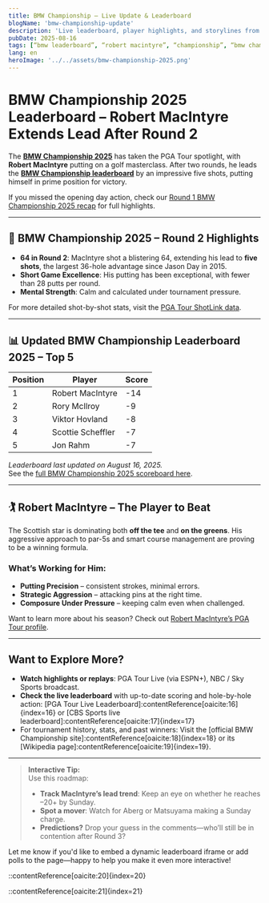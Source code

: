```yaml
---
title: BMW Championship – Live Update & Leaderboard
blogName: 'bmw-championship-update'
description: 'Live leaderboard, player highlights, and storylines from the 2025 BMW Championship at Caves Valley.'
pubDate: 2025-08-16
tags: [“bmw leaderboard”, “robert macintyre”, “championship”, “bmw championship leaderboard”]
lang: en
heroImage: '../../assets/bmw-championship-2025.png'
---
```


# BMW Championship 2025 Leaderboard – Robert MacIntyre Extends Lead After Round 2

The [**BMW Championship 2025**](https://www.pgatour.com/tournaments/bmw-championship.html) has taken the PGA Tour spotlight, with **Robert MacIntyre** putting on a golf masterclass. After two rounds, he leads the [**BMW Championship leaderboard**](https://www.pgatour.com/leaderboard) by an impressive five shots, putting himself in prime position for victory.

If you missed the opening day action, check our [Round 1 BMW Championship 2025 recap](../bmw-championship-2025-round1) for full highlights.

---

## 📰 BMW Championship 2025 – Round 2 Highlights

- **64 in Round 2**: MacIntyre shot a blistering 64, extending his lead to **five shots**, the largest 36-hole advantage since Jason Day in 2015.  
- **Short Game Excellence**: His putting has been exceptional, with fewer than 28 putts per round.  
- **Mental Strength**: Calm and calculated under tournament pressure.  

For more detailed shot-by-shot stats, visit the [PGA Tour ShotLink data](https://www.pgatour.com/shotlink).

---

## 📊 Updated BMW Championship Leaderboard 2025 – Top 5

| Position | Player            | Score |
|----------|-------------------|-------|
| 1        | Robert MacIntyre  | -14   |
| 2        | Rory McIlroy      | -9    |
| 3        | Viktor Hovland    | -8    |
| 4        | Scottie Scheffler | -7    |
| 5        | Jon Rahm          | -7    |

*Leaderboard last updated on August 16, 2025.*  
See the [full BMW Championship 2025 scoreboard here](https://www.pgatour.com/leaderboard).

---

## 🏌️ Robert MacIntyre – The Player to Beat

The Scottish star is dominating both **off the tee** and **on the greens**. His aggressive approach to par-5s and smart course management are proving to be a winning formula.

### What’s Working for Him:
- **Putting Precision** – consistent strokes, minimal errors.  
- **Strategic Aggression** – attacking pins at the right time.  
- **Composure Under Pressure** – keeping calm even when challenged.  

Want to learn more about his season? Check out [Robert MacIntyre’s PGA Tour profile](https://www.pgatour.com/player/40098/robert-macintyre).

---

##  Want to Explore More?

- **Watch highlights or replays**: PGA Tour Live (via ESPN+), NBC / Sky Sports broadcast.  
- **Check the live leaderboard** with up-to-date scoring and hole-by-hole action: [PGA Tour Live Leaderboard]:contentReference[oaicite:16]{index=16} or [CBS Sports live leaderboard]:contentReference[oaicite:17]{index=17}  
- For tournament history, stats, and past winners: Visit the [official BMW Championship site]:contentReference[oaicite:18]{index=18} or its [Wikipedia page]:contentReference[oaicite:19]{index=19}.

---

> **Interactive Tip:**  
> Use this roadmap:
> - **Track MacIntyre’s lead trend**: Keep an eye on whether he reaches –20+ by Sunday.  
> - **Spot a mover**: Watch for Aberg or Matsuyama making a Sunday charge.  
> - **Predictions?** Drop your guess in the comments—who’ll still be in contention after Round 3?

Let me know if you'd like to embed a dynamic leaderboard iframe or add polls to the page—happy to help you make it even more interactive!


::contentReference[oaicite:20]{index=20}

::contentReference[oaicite:21]{index=21}

